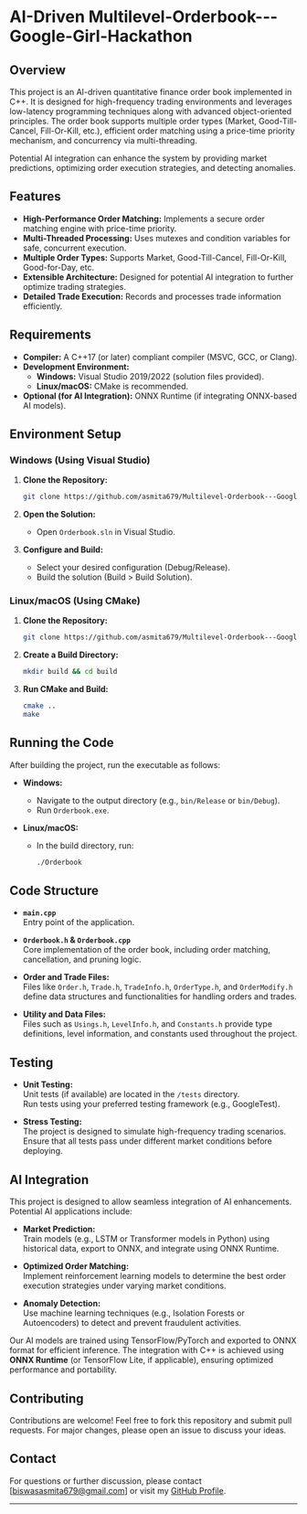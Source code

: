 # AI-Driven Multilevel-Orderbook---Google-Girl-Hackathon

## Overview

This project is an AI-driven quantitative finance order book implemented in C++. It is designed for high-frequency trading environments and leverages low-latency programming techniques along with advanced object-oriented principles. The order book supports multiple order types (Market, Good-Till-Cancel, Fill-Or-Kill, etc.), efficient order matching using a price-time priority mechanism, and concurrency via multi-threading.

Potential AI integration can enhance the system by providing market predictions, optimizing order execution strategies, and detecting anomalies.

## Features

- **High-Performance Order Matching:** Implements a secure order matching engine with price-time priority.
- **Multi-Threaded Processing:** Uses mutexes and condition variables for safe, concurrent execution.
- **Multiple Order Types:** Supports Market, Good-Till-Cancel, Fill-Or-Kill, Good-for-Day, etc.
- **Extensible Architecture:** Designed for potential AI integration to further optimize trading strategies.
- **Detailed Trade Execution:** Records and processes trade information efficiently.

## Requirements

- **Compiler:** A C++17 (or later) compliant compiler (MSVC, GCC, or Clang).
- **Development Environment:**  
  - **Windows:** Visual Studio 2019/2022 (solution files provided).  
  - **Linux/macOS:** CMake is recommended.
- **Optional (for AI Integration):** ONNX Runtime (if integrating ONNX-based AI models).

## Environment Setup

### Windows (Using Visual Studio)

1. **Clone the Repository:**

   ```bash
   git clone https://github.com/asmita679/Multilevel-Orderbook---Google-Girl-Hackathon.git
   ```

2. **Open the Solution:**
   - Open `Orderbook.sln` in Visual Studio.

3. **Configure and Build:**
   - Select your desired configuration (Debug/Release).
   - Build the solution (Build > Build Solution).

### Linux/macOS (Using CMake)

1. **Clone the Repository:**

   ```bash
   git clone https://github.com/asmita679/Multilevel-Orderbook---Google-Girl-Hackathon.git
   ```

2. **Create a Build Directory:**

   ```bash
   mkdir build && cd build
   ```

3. **Run CMake and Build:**

   ```bash
   cmake ..
   make
   ```

## Running the Code

After building the project, run the executable as follows:

- **Windows:**
  - Navigate to the output directory (e.g., `bin/Release` or `bin/Debug`).
  - Run `Orderbook.exe`.

- **Linux/macOS:**
  - In the build directory, run:

    ```bash
    ./Orderbook
    ```

## Code Structure

- **`main.cpp`**  
  Entry point of the application.

- **`Orderbook.h` & `Orderbook.cpp`**  
  Core implementation of the order book, including order matching, cancellation, and pruning logic.

- **Order and Trade Files:**  
  Files like `Order.h`, `Trade.h`, `TradeInfo.h`, `OrderType.h`, and `OrderModify.h` define data structures and functionalities for handling orders and trades.

- **Utility and Data Files:**  
  Files such as `Usings.h`, `LevelInfo.h`, and `Constants.h` provide type definitions, level information, and constants used throughout the project.

## Testing

- **Unit Testing:**  
  Unit tests (if available) are located in the `/tests` directory.  
  Run tests using your preferred testing framework (e.g., GoogleTest).

- **Stress Testing:**  
  The project is designed to simulate high-frequency trading scenarios. Ensure that all tests pass under different market conditions before deploying.

## AI Integration

This project is designed to allow seamless integration of AI enhancements. Potential AI applications include:

- **Market Prediction:**  
  Train models (e.g., LSTM or Transformer models in Python) using historical data, export to ONNX, and integrate using ONNX Runtime.

- **Optimized Order Matching:**  
  Implement reinforcement learning models to determine the best order execution strategies under varying market conditions.

- **Anomaly Detection:**  
  Use machine learning techniques (e.g., Isolation Forests or Autoencoders) to detect and prevent fraudulent activities.
  
Our AI models are trained using TensorFlow/PyTorch and exported to ONNX format for efficient inference. The integration with C++ is achieved using **ONNX Runtime** (or TensorFlow Lite, if applicable), ensuring optimized performance and portability.  


## Contributing

Contributions are welcome! Feel free to fork this repository and submit pull requests. For major changes, please open an issue to discuss your ideas.

## Contact

For questions or further discussion, please contact [biswasasmita679@gmail.com] or visit my [GitHub Profile](https://github.com/asmita679).

---

